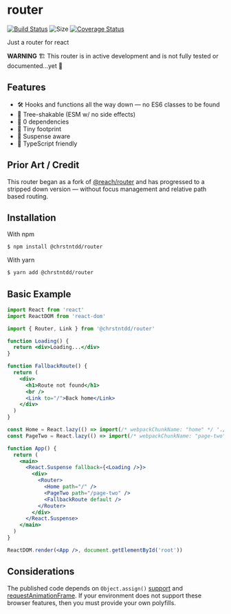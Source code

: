 # router

[![Build Status](https://travis-ci.org/chrstntdd/router.svg?branch=master)](https://travis-ci.org/chrstntdd/router)
![Size](https://badgen.net/bundlephobia/minzip/@chrstntdd/router@latest)
[![Coverage Status](https://coveralls.io/repos/github/chrstntdd/router/badge.svg?branch=master)](https://coveralls.io/github/chrstntdd/router?branch=master)

Just a router for react

**WARNING** 🏗 This router is in active development and is not fully tested or documented...yet 🚧

## Features

- 🛠 Hooks and functions all the way down — no ES6 classes to be found
- 🌳 Tree-shakable (ESM w/ no side effects)
- 🚫 0 dependencies
- 🐜 Tiny footprint
- 🚟 Suspense aware
- 📘 TypeScript friendly

## Prior Art / Credit

This router began as a fork of [@reach/router](https://github.com/reach/router) and has progressed to a stripped down version — without focus management and relative path based routing.

## Installation

With npm

```bash
$ npm install @chrstntdd/router
```

With yarn

```bash
$ yarn add @chrstntdd/router
```

## Basic Example

```jsx
import React from 'react'
import ReactDOM from 'react-dom'

import { Router, Link } from '@chrstntdd/router'

function Loading() {
  return <div>Loading...</div>
}

function FallbackRoute() {
  return (
    <div>
      <h1>Route not found</h1>
      <br />
      <Link to="/">Back home</Link>
    </div>
  )
}

const Home = React.lazy(() => import(/* webpackChunkName: "home" */ './Home'))
const PageTwo = React.lazy(() => import(/* webpackChunkName: "page-two" */ './PageTwo'))

function App() {
  return (
    <main>
      <React.Suspense fallback={<Loading />}>
        <div>
          <Router>
            <Home path="/" />
            <PageTwo path="/page-two" />
            <FallbackRoute default />
          </Router>
        </div>
      </React.Suspense>
    </main>
  )
}

ReactDOM.render(<App />, document.getElementById('root'))
```

## Considerations

The published code depends on `Object.assign()` [support](http://kangax.github.io/compat-table/es6/#test-Object_static_methods_Object.assign) and [requestAnimationFrame](https://developer.mozilla.org/en-US/docs/Web/API/window/requestAnimationFrame). If your environment does not support these browser features, then you must provide your own polyfills.
